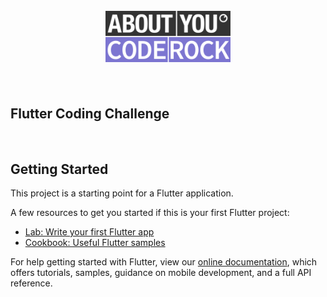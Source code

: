 <h1 align="center">
  <br>
  <img width="200" src=".github/project-logo.png">
  <br>
  <br>
  <h2>Flutter Coding Challenge</h2>
  <br>
</h1>


## Getting Started

This project is a starting point for a Flutter application.

A few resources to get you started if this is your first Flutter project:

- [Lab: Write your first Flutter app](https://flutter.dev/docs/get-started/codelab)
- [Cookbook: Useful Flutter samples](https://flutter.dev/docs/cookbook)

For help getting started with Flutter, view our
[online documentation](https://flutter.dev/docs), which offers tutorials,
samples, guidance on mobile development, and a full API reference.
